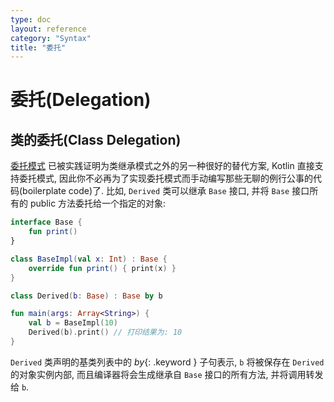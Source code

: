 ```yaml
---
type: doc
layout: reference
category: "Syntax"
title: "委托"
---
```


# 委托(Delegation)

## 类的委托(Class Delegation)

[委托模式](https://en.wikipedia.org/wiki/Delegation_pattern) 已被实践证明为类继承模式之外的另一种很好的替代方案, Kotlin 直接支持委托模式, 因此你不必再为了实现委托模式而手动编写那些无聊的例行公事的代码(boilerplate code)了.
比如, `Derived` 类可以继承 `Base` 接口, 并将 `Base` 接口所有的 public 方法委托给一个指定的对象:

``` kotlin
interface Base {
    fun print()
}

class BaseImpl(val x: Int) : Base {
    override fun print() { print(x) }
}

class Derived(b: Base) : Base by b

fun main(args: Array<String>) {
    val b = BaseImpl(10)
    Derived(b).print() // 打印结果为: 10
}
```

`Derived` 类声明的基类列表中的 *by*{: .keyword } 子句表示, `b` 将被保存在 `Derived` 的对象实例内部, 而且编译器将会生成继承自 `Base` 接口的所有方法, 并将调用转发给 `b`.

